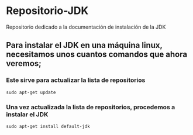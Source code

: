 # Repositorio-JDK
Repositorio dedicado a la documentación de instalación de la JDK

## Para instalar el JDK en una máquina linux, necesitamos unos cuantos comandos que ahora veremos;
### Este sirve para actualizar la lista de repositorios

``sudo apt-get update``

  ### Una vez actualizada la lista de repositorios, procedemos a instalar el JDK
  
  ``sudo apt-get install default-jdk``
  
  
